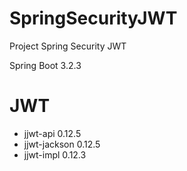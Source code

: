 # SpringSecurityJWT
Project Spring Security JWT

Spring Boot 3.2.3

# JWT
<ul>
  <li>jjwt-api 0.12.5</li>
  <li>jjwt-jackson 0.12.5</li>
  <li>jjwt-impl 0.12.3</li>
</ul>
